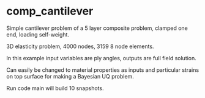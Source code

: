 # comp_cantilever

Simple cantilever problem of a 5 layer composite problem, clamped one end, loading self-weight.

3D elasticity problem, 4000 nodes, 3159 8 node elements.

In this example input variables are ply angles, outputs are full field solution.

Can easily be changed to material properties as inputs and particular strains on top surface for making a Bayesian UQ problem.

Run code main will build 10 snapshots.
